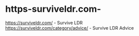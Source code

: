 # https-surviveldr.com-
https://surviveldr.com/ - Survive LDR
https://surviveldr.com/category/advice/ - Survive LDR Advice
